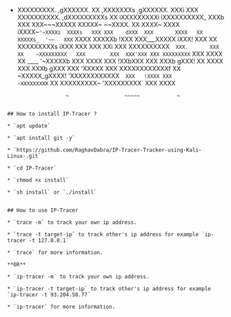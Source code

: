 * XXXXXXXXX.     ,gXXXXXX.      XX    ,XXXXXXXs      ,gXXXXXX.     XXXi    XXX
XXXXXXXXXX.  ,dXXXXXXXXXs     XX   iXXXXXXXXXi    iXXXXXXXXXX_   XXXb    XXX
XXX~~~XXXXX  XXXXX~ ~~XXXX.   XX  XXXX~   XXXX   iXXXX~`'~XXXXi  XXXXs   XXX
XXX    dXXX  XXX       XXXX   XX  XXXXXs_  '~~   XXX`      XXXX  XXXXXb !XXX
XXX___XXXXX iXXX!       XXX   XX   XXXXXXXXXs   iXXX        XXX  XXX XXi XXX
XXXXXXXXXX`  XXX.       XXX   XX    ~XXXXXXXXX   XXX        XXX  XXX'XXX XXX
XXXXXXXXX`   XXX       XXXX   XX  ____ '~XXXXXb  XXX       XXXX  XXX !XXbXXX
XXX          XXXb     gXXX!   XX  XXXX      XXX  XXXb     gXXX   XXX  'XXXXX
XXX          XXXXXXXXXXXXf    XX  ~XXXXX_gXXXX!  'XXXXXXXXXXXX`  XXX   !XXXX
XXX           ~XXXXXXXXX`     XX    XXXXXXXXX~    'XXXXXXXXX`    XXX    XXXX
~~~              ~~X~~`      '~~`     XXXXX~         ~~X~~`      ~~~    '~~~`
                   ~                  ~~~~~            ~


## How to install IP-Tracer ?

* `apt update`

* `apt install git -y`

* `https://github.com/RaghavDabra/IP-Tracer-Tracker-using-Kali-Linux-.git`

* `cd IP-Tracer`

* `chmod +x install`

* `sh install` or `./install`


## How to use IP-Tracer

* `trace -m` to track your own ip address.

* `trace -t target-ip` to track other's ip address for example `ip-tracer -t 127.0.0.1`

* `trace` for more information.

**OR**

* `ip-tracer -m` to track your own ip address.

* `ip-tracer -t target-ip` to track other's ip address for example `ip-tracer -t 93.204.58.77`

* `ip-tracer` for more information.

